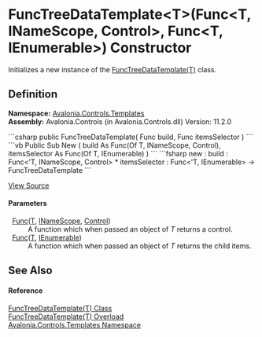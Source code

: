 # FuncTreeDataTemplate&lt;T&gt;(Func&lt;T, INameScope, Control&gt;, Func&lt;T, IEnumerable&gt;) Constructor


Initializes a new instance of the <a href="T_Avalonia_Controls_Templates_FuncTreeDataTemplate_1">FuncTreeDataTemplate(T)</a> class.



## Definition
**Namespace:** <a href="N_Avalonia_Controls_Templates">Avalonia.Controls.Templates</a>  
**Assembly:** Avalonia.Controls (in Avalonia.Controls.dll) Version: 11.2.0

<Tabs groupId="api-code-preview">
<TabItem value="csharp" label="C#">
```csharp
public FuncTreeDataTemplate(
	Func<T, INameScope, Control> build,
	Func<T, IEnumerable> itemsSelector
)
```
</TabItem>
<TabItem value="vb" label="VB">
```vb
Public Sub New ( 
	build As Func(Of T, INameScope, Control),
	itemsSelector As Func(Of T, IEnumerable)
)
```
</TabItem>
<TabItem value="fsharp" label="F#">
```fsharp
new : 
        build : Func<'T, INameScope, Control> * 
        itemsSelector : Func<'T, IEnumerable> -> FuncTreeDataTemplate
```
</TabItem>
</Tabs>



<a href="https://github.com/AvaloniaUI/Avalonia/tree/master/src/Avalonia.Controls/Templates/FuncTreeDataTemplate%601.cs#L25" title="View the source code">View Source</a>



#### Parameters
<dl><dt>  <a href="https://learn.microsoft.com/dotnet/api/system.func-3" target="_blank" rel="noopener noreferrer">Func</a>(<a href="T_Avalonia_Controls_Templates_FuncTreeDataTemplate_1">T</a>, <a href="T_Avalonia_Controls_INameScope">INameScope</a>, <a href="T_Avalonia_Controls_Control">Control</a>)</dt><dd>A function which when passed an object of <em>T</em> returns a control.</dd><dt>  <a href="https://learn.microsoft.com/dotnet/api/system.func-2" target="_blank" rel="noopener noreferrer">Func</a>(<a href="T_Avalonia_Controls_Templates_FuncTreeDataTemplate_1">T</a>, <a href="https://learn.microsoft.com/dotnet/api/system.collections.ienumerable" target="_blank" rel="noopener noreferrer">IEnumerable</a>)</dt><dd>A function which when passed an object of <em>T</em> returns the child items.</dd></dl>

## See Also


#### Reference
<a href="T_Avalonia_Controls_Templates_FuncTreeDataTemplate_1">FuncTreeDataTemplate(T) Class</a>  
<a href="Overload_Avalonia_Controls_Templates_FuncTreeDataTemplate_1__ctor">FuncTreeDataTemplate(T) Overload</a>  
<a href="N_Avalonia_Controls_Templates">Avalonia.Controls.Templates Namespace</a>  
